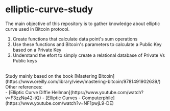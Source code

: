 # elliptic-curve-study
The main objective of this repository is to gather knowledge about elliptic curve used in Bitcoin protocol.<br>
1. Create functions that calculate data point's sum operations
2. Use these functions and Bitcoin's parameters to calculate a Public Key based on a Private Key
3. Understand the efort to simply create a relational database of Private Vs Public keys
<br>
Study mainly based on the book [Mastering Bitcoin](https://www.oreilly.com/library/view/mastering-bitcoin/9781491902639/)<br>
Other references:<br>
- [Elliptic Curve Diffie Hellman](https://www.youtube.com/watch?v=F3zzNa42-tQ)
- [Elliptic Curves - Computerphile](https://www.youtube.com/watch?v=NF1pwjL9-DE)
